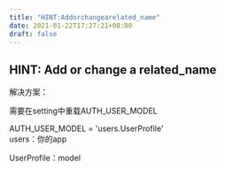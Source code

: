 ```yaml
---
title: "HINT:Addorchangearelated_name"
date: 2021-01-22T17:27:21+08:00
draft: false
---
```

## HINT: Add or change a related_name 

解决方案：

需要在setting中重载AUTH_USER_MODEL  

AUTH_USER_MODEL = 'users.UserProfile'  
users：你的app  

UserProfile：model  
